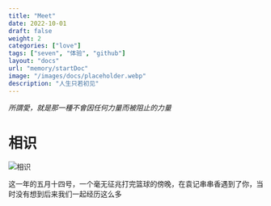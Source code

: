 ```yaml
---
title: "Meet"
date: 2022-10-01
draft: false
weight: 2
categories: ["love"]
tags: ["seven", "体验", "github"]
layout: "docs"
url: "memory/startDoc"
image: "/images/docs/placeholder.webp"
description: "人生只若初见"
---
```


*所謂愛，就是那一種不會因任何力量而被阻止的力量*

# 相识

![](/img/placeholder.webp "相识")

这一年的五月十四号，一个毫无征兆打完篮球的傍晚，在袁记串串香遇到了你，当时没有想到后来我们一起经历这么多

